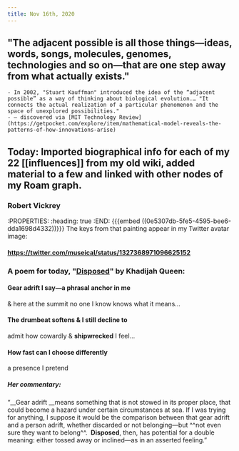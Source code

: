 ```yaml
---
title: Nov 16th, 2020
---
```


## "The **adjacent possible** is all those things—ideas, words, songs, molecules, genomes, technologies and so on—that are one step away from what actually exists."
    - In 2002, "Stuart Kauffman" introduced the idea of the “adjacent possible” as a way of thinking about biological evolution.… "It connects the actual realization of a particular phenomenon and the space of unexplored possibilities."
    - — discovered via [MIT Technology Review](https://getpocket.com/explore/item/mathematical-model-reveals-the-patterns-of-how-innovations-arise)
###
## Today:  Imported biographical info for each of my 22 [[influences]] from my old wiki, added material to a few and linked with other nodes of my Roam graph.
### Robert Vickrey
:PROPERTIES:
:heading: true
:END:
{{{embed ((0e5307db-5fe5-4595-bee6-dda1698d4332))}}} 
The keys from that painting appear in my Twitter avatar image:
#### https://twitter.com/museical/status/1327368971096625152
###
### A poem for today, "[Disposed](https://poets.org/poem/disposed)" by Khadijah Queen:
#### Gear adrift I say—a phrasal anchor in me
& here at the summit no one I know
knows what it means…
#### The drumbeat softens & I still decline to
admit how cowardly & **shipwrecked** I feel…
#### How fast can I choose differently
a presence I pretend
####
##### Her commentary:
“__Gear adrift __means something that is not stowed in its proper place, that could become a hazard under certain circumstances at sea. If I was trying for anything, I suppose it would be the comparison between that gear adrift and a person adrift, whether discarded or not belonging—but ^^not even sure they want to belong^^.  __Disposed__, then, has potential for a double meaning: either tossed away or inclined—as in an asserted feeling.”
